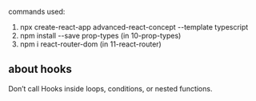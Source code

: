 commands used:

1. npx create-react-app advanced-react-concept --template typescript
2. npm install --save prop-types (in 10-prop-types)
3. npm i react-router-dom (in 11-react-router)

## about hooks

Don’t call Hooks inside loops, conditions, or nested functions.
